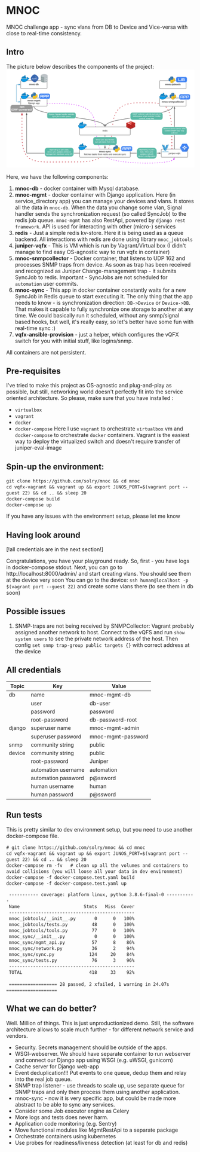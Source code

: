 # MNOC
MNOC challenge app - sync vlans from DB to Device and Vice-versa with close to real-time consistency.

## Intro
The picture below describes the components of the project:
![Main flow diagram](mnoc-diagram.png "Flow Diagram")

Here, we have the following components:
1. **mnoc-db** - docker container with Mysql database.  
2. **mnoc-mgmt** - docker container with Django application. Here (in service_directory app) 
    you can manage your devices and vlans. 
    It stores all the data in `mnoc-db`. When the data you change some vlan, 
    Signal handler sends the synchronization request (so called SyncJob) to the redis job queue.
    `mnoc-mgmt` has also RestApi, powered by `django rest framework`.
    API is used for interacting with other (micro-) services
3. **redis** - Just a simple redis kv-store. Here it is being used as a queue backend.
    All interactions with redis are done using library `mnoc_jobtools`
4. **juniper-vqfx** - This is VM which is run by Vagrant/Virtual box 
    (I didn't manage to find easy OS-agnostic way to run vqfx in container)
5. **mnoc-snmpcollector** - Docker container, that listens to UDP 162 and processes SNMP traps from device.
    As soon as trap has been received and recognized as Juniper Change-management trap - it submits SyncJob to redis.
    Important - SyncJobs are not scheduled for `automation` user commits.
6. **mnoc-sync** - This app in docker container constantly waits for a new SyncJob in Redis queue
    to start executing it. The only thing that the app needs to know - is synchronization direction: `DB->Device` or `Device->DB`. 
    That makes it capable to fully synchronize one storage to another at any time.
    We could basically run it scheduled, without any snmp/signal based hooks, but well, it's really easy, so let's better have some fun with real-time sync :)
7. **vqfx-ansible-provision** - just a helper, which configures the vQFX switch for you with initial stuff, like logins/snmp.

All containers are not persistent.

## Pre-requisites
I've tried to make this project as OS-agnostic and plug-and-play as possible, but still, 
networking world doesn't perfectly fit into the service oriented architecture.
So please, make sure that you have installed :
- `virtualbox`
- `vagrant`
- `docker`
- `docker-compose`
Here I use `vagrant` to orchestrate `virtualbox` vm and `docker-compose` to orchestrate `docker` containers.
Vagrant is the easiest way to deploy the virtualized switch and doesn't require transfer of juniper-eval-image 

## Spin-up the environment:
```shell script
git clone https://github.com/solry/mnoc && cd mnoc
cd vqfx-vagrant && vagrant up && export JUNOS_PORT=$(vagrant port --guest 22) && cd .. && sleep 20
docker-compose build
docker-compose up
```
If you have any issues with the environment setup, please let me know

## Having look around
[!all credentials are in the next section!]

Congratulations, you have your playground ready.
So, first - you have logs in docker-compose stdout.
Next, you can go to http://localhost:8000/admin/ and start creating vlans. You should see them at the device very soon
You can go to the device: `ssh human@localhost -p $(vagrant port --guest 22)` and create some vlans there (to see them in db soon)

## Possible issues
1. SNMP-traps are not being received by SNMPCollector:
Vagrant probably assigned another network to host. 
Connect to the vQFS and run `show system users` to see the private network address of the host.
Then config `set snmp trap-group public targets {}` with correct address at the device 


## All credentials

| Topic         | Key                    | Value  |
| ------------- | -------------------    | ----- |
| db            | name                   | mnoc-mgmt-db |
|               | user                   | db-user |
|               | password               | password |
|               | root-password          | db-password-root |
| django        | superuser name         | mnoc-mgmt-admin |
|               | superuser password     | mnoc-mgmt-password |
| snmp          | community string         | public |
| device        | community string         | public |
|               | root-password	| Juniper
|               | automation username |	automation
|               | automation password |	p@ssword
|               | human username |	human
|               | human password |	p@ssword

## Run tests
This is pretty similar to dev environment setup, but you need to use another docker-compose file.
```shell script
# git clone https://github.com/solry/mnoc && cd mnoc
cd vqfx-vagrant && vagrant up && export JUNOS_PORT=$(vagrant port --guest 22) && cd .. && sleep 20
docker-compose rm -fv   # clean up all the volumes and containers to avoid collisions (you will loose all your data in dev environment)
docker-compose -f docker-compose.test.yaml build
docker-compose -f docker-compose.test.yaml up
```

```
 ----------- coverage: platform linux, python 3.8.6-final-0 -----------
 Name                        Stmts   Miss  Cover
 -----------------------------------------------
 mnoc_jobtools/__init__.py       0      0   100%
 mnoc_jobtools/tests.py         48      0   100%
 mnoc_jobtools/tools.py         77      0   100%
 mnoc_sync/__init__.py           0      0   100%
 mnoc_sync/mgmt_api.py          57      8    86%
 mnoc_sync/network.py           36      2    94%
 mnoc_sync/sync.py             124     20    84%
 mnoc_sync/tests.py             76      3    96%
 -----------------------------------------------
 TOTAL                         418     33    92%
 
 ================== 28 passed, 2 xfailed, 1 warning in 24.07s ===================
```

## What we can do better?
Well. Million of things. 
This is just unproductionized demo. Still, the software architecture allows to scale much further - 
for different network service and vendors.
- Security. Secrets management should be outside of the apps.
- WSGI-webserver. We should have separate container to run webserver and connect our Django app using WSGI (e.g. uWSGI, gunicorn)
- Cache server for Django web-app
- Event deduplication!!! Put events to one queue, dedup them and relay into the real job queue.
- SNMP trap listener - use threads to scale up, use separate queue for SNMP traps and only then process them using another application.
- mnoc-sync - now it is very specific app, but could be made more abstract to be able to sync any services.
- Consider some Job executor engine as Celery
- More logs and tests does never harm.
- Application code monitoring (e.g. Sentry)
- Move functional modules like MgmtRestApi to a separate package
- Orchestrate containers using kubernetes
- Use probes for readiness/liveness detection (at least for db and redis)
